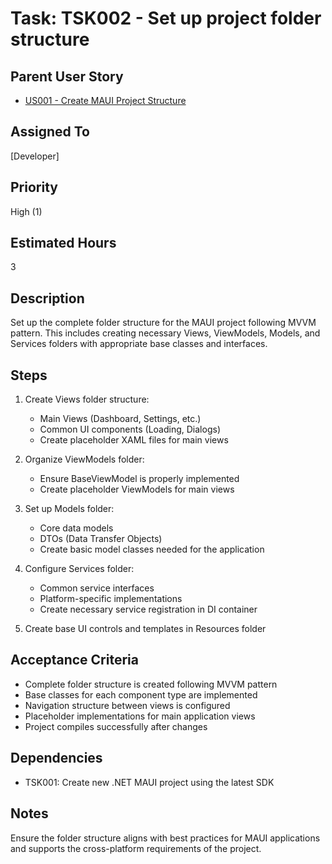 # Task: TSK002 - Set up project folder structure

## Parent User Story

- [US001 - Create MAUI Project Structure](US001-Create-MAUI-Project.md)

## Assigned To

[Developer]

## Priority

High (1)

## Estimated Hours

3

## Description

Set up the complete folder structure for the MAUI project following MVVM pattern. This includes creating necessary Views, ViewModels, Models, and Services folders with appropriate base classes and interfaces.

## Steps

1. Create Views folder structure:
   - Main Views (Dashboard, Settings, etc.)
   - Common UI components (Loading, Dialogs)
   - Create placeholder XAML files for main views

2. Organize ViewModels folder:
   - Ensure BaseViewModel is properly implemented
   - Create placeholder ViewModels for main views

3. Set up Models folder:
   - Core data models
   - DTOs (Data Transfer Objects)
   - Create basic model classes needed for the application

4. Configure Services folder:
   - Common service interfaces
   - Platform-specific implementations
   - Create necessary service registration in DI container

5. Create base UI controls and templates in Resources folder

## Acceptance Criteria

- Complete folder structure is created following MVVM pattern
- Base classes for each component type are implemented
- Navigation structure between views is configured
- Placeholder implementations for main application views
- Project compiles successfully after changes

## Dependencies

- TSK001: Create new .NET MAUI project using the latest SDK

## Notes

Ensure the folder structure aligns with best practices for MAUI applications and supports the cross-platform requirements of the project.
